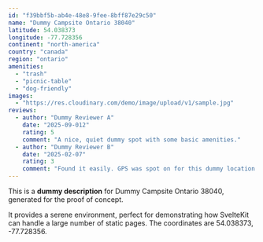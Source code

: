 ```yaml
---
id: "f39bbf5b-ab4e-48e8-9fee-8bff87e29c50"
name: "Dummy Campsite Ontario 38040"
latitude: 54.038373
longitude: -77.728356
continent: "north-america"
country: "canada"
region: "ontario"
amenities:
  - "trash"
  - "picnic-table"
  - "dog-friendly"
images:
  - "https://res.cloudinary.com/demo/image/upload/v1/sample.jpg"
reviews:
  - author: "Dummy Reviewer A"
    date: "2025-09-012"
    rating: 5
    comment: "A nice, quiet dummy spot with some basic amenities."
  - author: "Dummy Reviewer B"
    date: "2025-02-07"
    rating: 3
    comment: "Found it easily. GPS was spot on for this dummy location."
---
```


This is a **dummy description** for Dummy Campsite Ontario 38040, generated for the proof of concept.

It provides a serene environment, perfect for demonstrating how SvelteKit can handle a large number of static pages. The coordinates are 54.038373, -77.728356.
